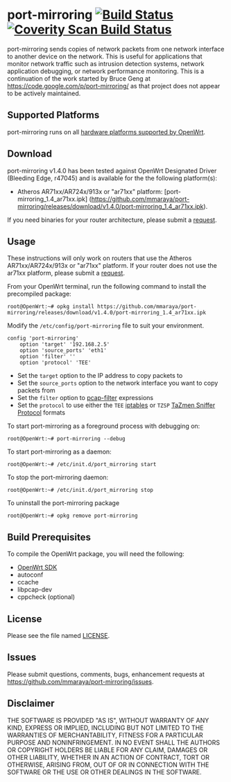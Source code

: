 port-mirroring [![Build Status](https://travis-ci.org/mmaraya/port-mirroring.svg?branch=master)](https://travis-ci.org/mmaraya/port-mirroring) [![Coverity Scan Build Status](https://scan.coverity.com/projects/6700/badge.svg)](https://scan.coverity.com/projects/mmaraya-port-mirroring)
==============

port-mirroring sends copies of network packets from one network interface to another device on the network. This is useful for applications that monitor network traffic such as intrusion detection systems, network application debugging, or network performance monitoring. This is a continuation of the work started by Bruce Geng  at https://code.google.com/p/port-mirroring/ as that project does not appear to be actively maintained.

Supported Platforms
-------------------

port-mirroring runs on all [hardware platforms supported by OpenWrt](http://wiki.openwrt.org/toh/start). 

Download
--------
port-mirroring v1.4.0 has been tested against OpenWrt Designated Driver (Bleeding Edge, r47045) and is available for the the following platform(s):
* Atheros AR71xx/AR724x/913x or "ar71xx" platform: [port-mirroring_1.4_ar71xx.ipk] (https://github.com/mmaraya/port-mirroring/releases/download/v1.4.0/port-mirroring_1.4_ar71xx.ipk). 

If you need binaries for your router architecture, please submit a [request](https://github.com/mmaraya/port-mirroring/issues). 


Usage
-----
These instructions will only work on routers that use the Atheros AR71xx/AR724x/913x or "ar71xx" platform. If your router does not use the ar71xx platform, please submit a [request](https://github.com/mmaraya/port-mirroring/issues).

From your OpenWrt terminal, run the following command to install the precompiled package:
```
root@OpenWrt:~# opkg install https://github.com/mmaraya/port-mirroring/releases/download/v1.4.0/port-mirroring_1.4_ar71xx.ipk
```
Modify the `/etc/config/port-mirroring` file to suit your environment.  
```
config 'port-mirroring'
	option 'target' '192.168.2.5'
	option 'source_ports' 'eth1'
	option 'filter' ''
	option 'protocol' 'TEE'
```
   * Set the `target` option to the IP address to copy packets to
   * Set the `source_ports` option to the network interface you want to copy packets from
   * Set the `filter` option to [pcap-filter](http://www.tcpdump.org/manpages/pcap-filter.7.html) expressions
   * Set the `protocol` to use either the `TEE` [iptables](http://ipset.netfilter.org/iptables-extensions.man.html)  or `TZSP` [TaZmen Sniffer Protocol](https://en.wikipedia.org/wiki/TZSP) formats

To start port-mirroring as a foreground process with debugging on:
```
root@OpenWrt:~# port-mirroring --debug
```
To start port-mirroring as a daemon:
```
root@OpenWrt:~# /etc/init.d/port_mirroring start
```
To stop the port-mirroring daemon:
```
root@OpenWrt:~# /etc/init.d/port_mirroring stop
```
To uninstall the port-mirroring package
```
root@OpenWrt:~# opkg remove port-mirroring
```

Build Prerequisites
-------------------

To compile the OpenWrt package, you will need the following:

   * [OpenWrt SDK](http://wiki.openwrt.org/doc/howto/obtain.firmware.sdk)
   * autoconf
   * ccache
   * libpcap-dev
   * cppcheck (optional)

License
-------

Please see the file named [LICENSE](https://github.com/mmaraya/port-mirroring/blob/master/LICENSE). 

Issues
------

Please submit questions, comments, bugs, enhancement requests at https://github.com/mmaraya/port-mirroring/issues.

Disclaimer
----------

THE SOFTWARE IS PROVIDED "AS IS", WITHOUT WARRANTY OF ANY KIND, EXPRESS OR IMPLIED, INCLUDING BUT NOT LIMITED TO THE WARRANTIES OF MERCHANTABILITY, FITNESS FOR A PARTICULAR PURPOSE AND NONINFRINGEMENT. IN NO EVENT SHALL THE AUTHORS OR COPYRIGHT HOLDERS BE LIABLE FOR ANY CLAIM, DAMAGES OR OTHER LIABILITY, WHETHER IN AN ACTION OF CONTRACT, TORT OR OTHERWISE, ARISING FROM, OUT OF OR IN CONNECTION WITH THE SOFTWARE OR THE USE OR OTHER DEALINGS IN THE SOFTWARE.


